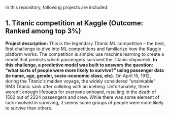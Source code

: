 In this repository, following projects are included:
## 1. Titanic competition at Kaggle (Outcome: Ranked among top 3%)
**Project description:** This is the legendary Titanic ML competition – the best, first challenge to dive into ML competitions and familiarize how the Kaggle platform works. The competition is simple: use machine learning to create a model that predicts which passengers survived the Titanic shipwreck. **In this challenge, a predictive model was built to  answers the question: “what sorts of people were more likely to survive?” using passenger data (ie name, age, gender, socio-economic class, etc).**
On April 15, 1912, during the Titanic's maiden voyage, the widely considered “unsinkable” RMS Titanic sank after colliding with an iceberg. Unfortunately, there weren’t enough lifeboats for everyone onboard, resulting in the death of 1502 out of 2224 passengers and crew. While there was some element of luck involved in surviving, it seems some groups of people were more likely to survive than others. 

